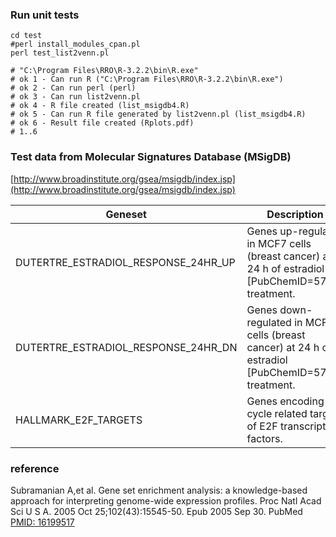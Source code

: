 ### Run unit tests
     
    cd test
    #perl install_modules_cpan.pl
    perl test_list2venn.pl

    # "C:\Program Files\RRO\R-3.2.2\bin\R.exe"
    # ok 1 - Can run R ("C:\Program Files\RRO\R-3.2.2\bin\R.exe")
    # ok 2 - Can run perl (perl)
    # ok 3 - Can run list2venn.pl
    # ok 4 - R file created (list_msigdb4.R)
    # ok 5 - Can run R file generated by list2venn.pl (list_msigdb4.R)
    # ok 6 - Result file created (Rplots.pdf)
    # 1..6

### Test data from Molecular Signatures Database (MSigDB)
[http://www.broadinstitute.org/gsea/msigdb/index.jsp](http://www.broadinstitute.org/gsea/msigdb/index.jsp)


Geneset                             | Description
----------------------------------- | -----------------------------------------------------------------------
DUTERTRE_ESTRADIOL_RESPONSE_24HR_UP | Genes up-regulated in MCF7 cells (breast cancer) at 24 h of estradiol [PubChemID=5757] treatment.
DUTERTRE_ESTRADIOL_RESPONSE_24HR_DN | Genes down-regulated in MCF7 cells (breast cancer) at 24 h of estradiol [PubChemID=5757] treatment.
HALLMARK_E2F_TARGETS                | Genes encoding cell cycle related targets of E2F transcription factors.



### reference

Subramanian A,et al. 
Gene set enrichment analysis: a knowledge-based approach for interpreting genome-wide expression profiles. 
Proc Natl Acad Sci U S A. 2005 Oct 25;102(43):15545-50. Epub 2005 Sep 30. 
PubMed [PMID: 16199517](http://www.ncbi.nlm.nih.gov/pubmed/16199517)

